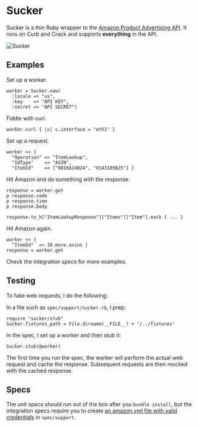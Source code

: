 Sucker
======

Sucker is a thin Ruby wrapper to the [Amazon Product Advertising API](https://affiliate-program.amazon.co.uk/gp/advertising/api/detail/main.html). It runs on Curb and Crack and supports __everything__ in the API.

![Sucker](http://upload.wikimedia.org/wikipedia/en/7/71/Vacuum_cleaner_1910.JPG)

Examples
--------

Set up a worker.

    worker = Sucker.new(
      :locale => "us",
      :key    => "API KEY",
      :secret => "API SECRET")

Fiddle with curl.

    worker.curl { |c| c.interface = "eth1" }

Set up a request.

    worker << {
      "Operation" => "ItemLookup",
      "IdType"    => "ASIN",
      "ItemId"    => ["0816614024", "0143105825"] }

Hit Amazon and do something with the response.

    response = worker.get
    p response.code
    p response.time
    p response.body
    
    response.to_h["ItemLookupResponse"]["Items"]["Item"].each { ... }

Hit Amazon again.

    worker << {
      "ItemId"  => 10.more.asins }
    response = worker.get

Check the integration specs for more examples.

Testing
-------

To fake web requests, I do the following:

In a file such as `spec/support/sucker.rb`, I prep:

    require "sucker/stub"
    Sucker.fixtures_path = File.dirname(__FILE__) + "/../fixtures"

In the spec, I set up a worker and then stub it:

    Sucker.stub(@worker)

The first time you run the spec, the worker will perform the actual web request and cache the response. Subsequent requests are then mocked with the cached response.

Specs
-----

The unit specs should run out of the box after you `bundle install`, but the integration specs require you to create [an amazon.yml file with valid credentials](http://github.com/papercavalier/sucker/blob/master/spec/support/amazon.yml.example) in `spec/support`.
